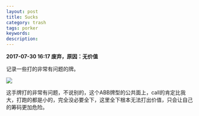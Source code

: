 ```yaml
---
layout: post
title: Sucks
category: trash
tags: porker
keywords: 
description: 
---
```


**2017-07-30 16:17 废弃，原因：无价值**

记录一些打的非常有问题的牌。

<img src="http://7xtttt.com1.z0.glb.clouddn.com/sucks_1.png" />


这手牌打的非常有问题，不说别的，这个ABB牌型的公共面上，call的肯定比我大，打跑的都是小的，完全没必要全下，这里全下根本无法打出价值，只会让自己的筹码更加危险。


